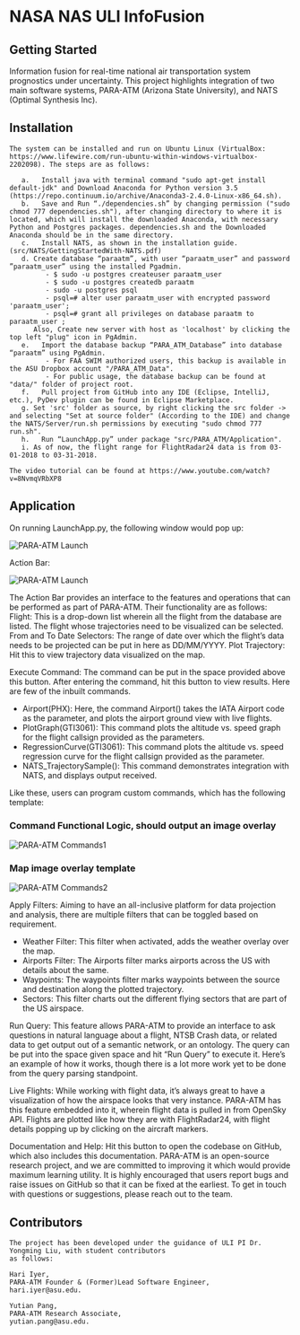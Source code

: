 # NASA NAS ULI InfoFusion



## Getting Started

Information fusion for real-time national air transportation system prognostics under uncertainty. This project highlights integration of two main software systems, PARA-ATM (Arizona State University), and NATS (Optimal Synthesis Inc).

## Installation
```
The system can be installed and run on Ubuntu Linux (VirtualBox: https://www.lifewire.com/run-ubuntu-within-windows-virtualbox-2202098). The steps are as follows:

   a.	Install java with terminal command "sudo apt-get install default-jdk" and Download Anaconda for Python version 3.5 (https://repo.continuum.io/archive/Anaconda3-2.4.0-Linux-x86_64.sh).
   b.	Save and Run “./dependencies.sh” by changing permission ("sudo chmod 777 dependencies.sh"), after changing directory to where it is located, which will install the downloaded Anaconda, with necessary Python and Postgres packages. dependencies.sh and the Downloaded Anaconda should be in the same directory.
   c.   Install NATS, as shown in the installation guide. (src/NATS/GettingStartedWith-NATS.pdf)
   d. Create database “paraatm”, with user “paraatm_user” and password ”paraatm_user” using the installed Pgadmin.
         - $ sudo -u postgres createuser paraatm_user
         - $ sudo -u postgres createdb paraatm
         - sudo -u postgres psql 
         - psql=# alter user paraatm_user with encrypted password 'paraatm_user';   
         - psql=# grant all privileges on database paraatm to paraatm_user ;
      Also, Create new server with host as 'localhost' by clicking the top left "plug" icon in PgAdmin.
   e.	Import the database backup “PARA_ATM_Database” into database “paraatm” using PgAdmin. 
         - For FAA SWIM authorized users, this backup is available in the ASU Dropbox account "/PARA_ATM_Data".
         - For public usage, the database backup can be found at "data/" folder of project root.
   f.	Pull project from GitHub into any IDE (Eclipse, IntelliJ, etc.), PyDev plugin can be found in Eclipse Marketplace.
   g. Set 'src' folder as source, by right clicking the src folder -> and selecting "Set at source folder" (According to the IDE) and change the NATS/Server/run.sh permissions by executing "sudo chmod 777 run.sh".
   h.	Run “LaunchApp.py” under package "src/PARA_ATM/Application".
   i. As of now, the flight range for FlightRadar24 data is from 03-01-2018 to 03-31-2018.
   
The video tutorial can be found at https://www.youtube.com/watch?v=8NvmqVRbXP8
```
## Application

On running LaunchApp.py, the following window would pop up:

![PARA-ATM Launch](https://image.ibb.co/cuAPWn/Screenshot_from_2018_04_19_04_45_11.png)

Action Bar:

![PARA-ATM Launch](https://image.ibb.co/c0G9xS/Screenshot_from_2018_04_19_04_45_31.png)
 
The Action Bar provides an interface to the features and operations that can be performed as part of PARA-ATM. Their functionality are as follows:
Flight: This is a drop-down list wherein all the flight from the database are listed. The flight whose trajectories need to be visualized can be selected.
From and To Date Selectors: The range of date over which the flight’s data needs to be projected can be put in here as DD/MM/YYYY.
Plot Trajectory: Hit this to view trajectory data visualized on the map.

Execute Command: The command can be put in the space provided above this button. After entering the command, hit this button to view results. Here are few of the inbuilt commands.
-	Airport(PHX): Here, the command Airport() takes the IATA Airport code as the parameter, and plots the airport ground view with live flights.
-	PlotGraph(GTI3061): This command plots the altitude vs. speed graph for the flight callsign provided as the parameters. 
-	RegressionCurve(GTI3061): This command plots the altitude vs. speed regression curve for the flight callsign provided as the parameter.
-	NATS_TrajectorySample(): This command demonstrates integration with NATS, and displays output received.

Like these, users can program custom commands, which has the following template:

### Command Functional Logic, should output an image overlay

![PARA-ATM Commands1](https://image.ibb.co/dsJRP7/commandexample.png)

### Map image overlay template

![PARA-ATM Commands2](https://image.ibb.co/n1af47/Screenshot_from_2018_04_19_03_48_53.png)

Apply Filters: Aiming to have an all-inclusive platform for data projection and analysis, there are multiple filters that can be toggled based on requirement.
-	Weather Filter: This filter when activated, adds the weather overlay over the map.
-	Airports Filter: The Airports filter marks airports across the US with details about the same.
-	Waypoints: The waypoints filter marks waypoints between the source and destination along the plotted trajectory.
-	Sectors: This filter charts out the different flying sectors that are part of the US airspace.

Run Query: 
This feature allows PARA-ATM to provide an interface to ask questions in natural language about a flight, NTSB Crash data, or related data to get output out of a semantic network, or an ontology. The query can be put into the space given space and hit “Run Query” to execute it. Here’s an example of how it works, though there is a lot more work yet to be done from the query parsing standpoint.

Live Flights:
While working with flight data, it’s always great to have a visualization of how the airspace looks that very instance. PARA-ATM has this feature embedded into it, wherein flight data is pulled in from OpenSky API. Flights are plotted like how they are with FlightRadar24, with flight details popping up by clicking on the aircraft markers.

Documentation and Help:
Hit this button to open the codebase on GitHub, which also includes this documentation. PARA-ATM is an open-source research project, and we are committed to improving it which would provide maximum learning utility. It is highly encouraged that users report bugs and raise issues on GitHub so that it can be fixed at the earliest. To get in touch with questions or suggestions, please reach out to the team.

## Contributors
```
The project has been developed under the guidance of ULI PI Dr. Yongming Liu, with student contributors 
as follows:

Hari Iyer,
PARA-ATM Founder & (Former)Lead Software Engineer,
hari.iyer@asu.edu.

Yutian Pang,
PARA-ATM Research Associate,
yutian.pang@asu.edu.
```
